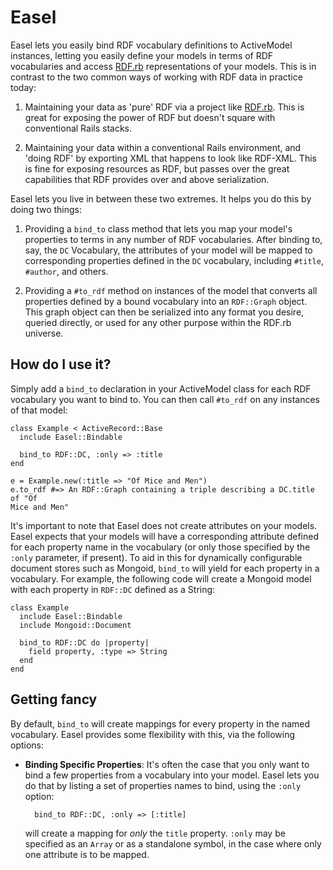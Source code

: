 # Easel

Easel lets you easily bind RDF vocabulary definitions to ActiveModel instances, letting
you easily define your models in terms of RDF vocabularies and access
[RDF.rb](http://rdf.rubyforge.org/) representations of your models. This is in
contrast to the two common ways of working with RDF data in practice today:

1. Maintaining your data as 'pure' RDF via a project like
[RDF.rb](http://rdf.rubyforge.org/). This is great for exposing the power of
RDF but doesn't square with conventional Rails stacks.

2. Maintaining your data within a conventional Rails environment, and 'doing RDF' by exporting
XML that happens to look like RDF-XML. This is fine for exposing resources as
RDF, but passes over the great capabilities that RDF provides over and above
serialization.

Easel lets you live in between these two extremes. It helps you do this by doing
two things:

1. Providing a `bind_to` class method that lets you map your model's properties
to terms in any number of RDF vocabularies. After binding to, say,
the `DC` Vocabulary, the attributes of your model will be mapped to corresponding
properties defined in the `DC` vocabulary, including `#title`, `#author`, and
others.

2. Providing a `#to_rdf` method on instances of the model that converts all
properties defined by a bound vocabulary into an `RDF::Graph` object. This graph
object can then be serialized into any format you desire, queried directly, or
used for any other purpose within the RDF.rb universe.

## How do I use it?

Simply add a `bind_to` declaration in your ActiveModel class for each RDF vocabulary
you want to bind to. You can then call `#to_rdf` on any instances of that model:

    class Example < ActiveRecord::Base
      include Easel::Bindable

      bind_to RDF::DC, :only => :title
    end

    e = Example.new(:title => "Of Mice and Men")
    e.to_rdf #=> An RDF::Graph containing a triple describing a DC.title of "Of
    Mice and Men"

It's important to note that Easel does not create attributes on your models. Easel
expects that your models will have a corresponding attribute defined for each
property name in the vocabulary (or only those specified by the `:only` parameter,
if present). To aid in this for dynamically configurable document stores such as
Mongoid, `bind_to` will yield for each property in a vocabulary. For example, the
following code will create a Mongoid model with each property in `RDF::DC` defined
as a String:

    class Example
      include Easel::Bindable
      include Mongoid::Document

      bind_to RDF::DC do |property|
        field property, :type => String
      end
    end

## Getting fancy

By default, `bind_to` will create mappings for every property in the named
vocabulary. Easel provides some flexibility with this, via the following options:

* **Binding Specific Properties**: It's often the case that you only want to bind
  a few properties from a vocabulary into your model. Easel lets you do that by
  listing a set of properties names to bind, using the `:only` option:

        bind_to RDF::DC, :only => [:title]

  will create a mapping for _only_ the `title` property. `:only` may be
  specified as an `Array` or as a standalone symbol, in the case where only one
  attribute is to be mapped.
